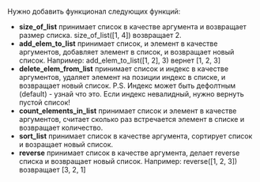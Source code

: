 Нужно добавить функционал следующих функций:
- **size_of_list** принимает список в качестве аргумента и возвращает размер списка. size_of_list([1, 4]) возвращает 2.
- **add_elem_to_list** принимает список, и элемент в качестве аргументов, добавляет элемент в список, и возвращает новый список. Например: add_elem_to_list([1, 2], 3) вернет [1, 2, 3]
- **delete_elem_from_list** принимает список и индекс в качестве аргументов, удаляет элемент на позиции индекс в списке, и возвращает новый список. P.S. Индекс может быть дефолтным (default) - узнай что это. Если индекс невалидный, нужно вернуть пустой список!
- **count_elements_in_list** принимает список и элемент в качестве аргументов, считает сколько раз встречается элемент в списке и возвращает количество.
- **sort_list** принимает список в качестве аргумента, сортирует список и возращает новый список.
- **reverse** принимает список в качестве аргумента, делает reverse списка и возвращает новый список. Например: reverse([1, 2, 3]) возвращает [3, 2, 1] 
